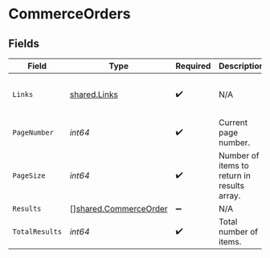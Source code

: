 # CommerceOrders


## Fields

| Field                                                                                                                       | Type                                                                                                                        | Required                                                                                                                    | Description                                                                                                                 | Example                                                                                                                     |
| --------------------------------------------------------------------------------------------------------------------------- | --------------------------------------------------------------------------------------------------------------------------- | --------------------------------------------------------------------------------------------------------------------------- | --------------------------------------------------------------------------------------------------------------------------- | --------------------------------------------------------------------------------------------------------------------------- |
| `Links`                                                                                                                     | [shared.Links](../../../pkg/models/shared/links.md)                                                                         | :heavy_check_mark:                                                                                                          | N/A                                                                                                                         | {"self":{"href":"/companies/{id}/data/{dataType}"},"current":{"href":"/companies/{id}/data/{dataType}?page=1&pageSize=10"}} |
| `PageNumber`                                                                                                                | *int64*                                                                                                                     | :heavy_check_mark:                                                                                                          | Current page number.                                                                                                        |                                                                                                                             |
| `PageSize`                                                                                                                  | *int64*                                                                                                                     | :heavy_check_mark:                                                                                                          | Number of items to return in results array.                                                                                 |                                                                                                                             |
| `Results`                                                                                                                   | [][shared.CommerceOrder](../../../pkg/models/shared/commerceorder.md)                                                       | :heavy_minus_sign:                                                                                                          | N/A                                                                                                                         |                                                                                                                             |
| `TotalResults`                                                                                                              | *int64*                                                                                                                     | :heavy_check_mark:                                                                                                          | Total number of items.                                                                                                      |                                                                                                                             |